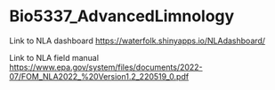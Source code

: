 # Bio5337_AdvancedLimnology

Link to NLA dashboard
https://waterfolk.shinyapps.io/NLAdashboard/

Link to NLA field manual
https://www.epa.gov/system/files/documents/2022-07/FOM_NLA2022_%20Version1.2_220519_0.pdf
